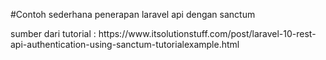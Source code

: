#Contoh sederhana penerapan laravel api dengan sanctum
<p>sumber dari tutorial : https://www.itsolutionstuff.com/post/laravel-10-rest-api-authentication-using-sanctum-tutorialexample.html</p>